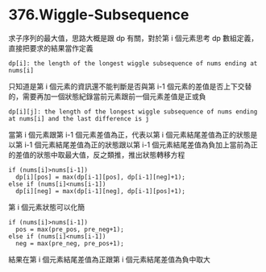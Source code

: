 # 376.Wiggle-Subsequence

求子序列的最大值，思路大概是跟 dp 有關，對於第 i 個元素思考 dp 數組定義，直接把要求的結果當作定義

```
dp[i]: the length of the longest wiggle subsequence of nums ending at nums[i]
```

只知道是第 i 個元素的資訊還不能判斷是否與第 i-1 個元素的差值是否上下交替的，需要再加一個狀態紀錄當前元素跟前一個元素差值是正或負

```
dp[i][j]: the length of the longest wiggle subsequence of nums ending at nums[i] and the last difference is j
```

當第 i 個元素跟第 i-1 個元素差值為正，代表以第 i 個元素結尾差值為正的狀態是以第 i-1 個元素結尾差值為正的狀態跟以第 i-1 個元素結尾差值為負加上當前為正的差值的狀態中取最大值，反之類推，推出狀態轉移方程

```
if (nums[i]>nums[i-1])
  dp[i][pos] = max(dp[i-1][pos], dp[i-1][neg]+1);
else if (nums[i]<nums[i-1])
  dp[i][neg] = max(dp[i-1][neg], dp[i-1][pos]+1);
```

第 i 個元素狀態可以化簡

```
if (nums[i]>nums[i-1])
  pos = max(pre_pos, pre_neg+1);
else if (nums[i]<nums[i-1])
  neg = max(pre_neg, pre_pos+1);
```

結果在第 i 個元素結尾差值為正跟第 i 個元素結尾差值為負中取大
